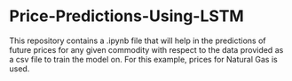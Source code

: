# Price-Predictions-Using-LSTM
This repository contains a .ipynb file that will help in the predictions of future prices for any given commodity with respect to the data provided as a csv file to train the model on. For this example, prices for Natural Gas is used.
